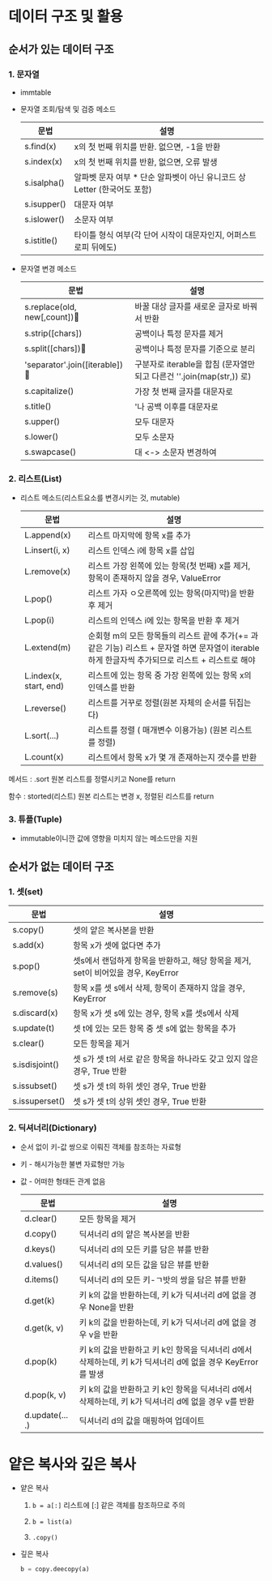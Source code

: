 # 데이터 구조 및 활용

## 순서가 있는 데이터 구조

### 1. 문자열

- immtable

- 문자열 조회/탐색 및 검증 메소드

  | 문법        | 설명                                                         |
  | ----------- | ------------------------------------------------------------ |
  | s.find(x)   | x의 첫 번째 위치를 반환. 없으면, -1을 반환                   |
  | s.index(x)  | x의 첫 번째 위치를 반환, 없으면, 오류 발생                   |
  | s.isalpha() | 알파벳 문자 여부 * 단순 알파벳이 아닌 유니코드 상 Letter (한국어도 포함) |
  | s.isupper() | 대문자 여부                                                  |
  | s.islower() | 소문자 여부                                                  |
  | s.istitle() | 타이틀 형식 여부(각 단어 시작이 대문자인지, 어퍼스트로피 뒤에도) |

- 문자열 변경 메소드

  | 문법                          | 설명                                                         |
  | ----------------------------- | ------------------------------------------------------------ |
  | s.replace(old, new[,count])📌  | 바꿀 대상 글자를 새로운 글자로 바꿔서 반환                   |
  | s.strip([chars])              | 공백이나 특정 문자를 제거                                    |
  | s.split([chars])📌             | 공백이나 특정 문자를 기준으로 분리                           |
  | 'separator'.join([iterable])📌 | 구분자로 iterable을 합침 (문자열만 되고 다른건 ''.join(map(str,)) 로) |
  | s.capitalize()                | 가장 첫 번째 글자를 대문자로                                 |
  | s.title()                     | '나 공백 이후를 대문자로                                     |
  | s.upper()                     | 모두 대문자                                                  |
  | s.lower()                     | 모두 소문자                                                  |
  | s.swapcase()                  | 대 <-> 소문자 변경하여                                       |

### 2. 리스트(List)

- 리스트 메소드(리스트요소를 변경시키는 것, mutable)

  | 문법                   | 설명                                                         |
  | ---------------------- | ------------------------------------------------------------ |
  | L.append(x)            | 리스트 마지막에 항목 x를 추가                                |
  | L.insert(i, x)         | 리스트 인덱스 i에 항목 x를 삽입                              |
  | L.remove(x)            | 리스트 가장 왼쪽에 있는 항목(첫 번째) x를 제거, 항목이 존재하지 않을 경우, ValueError |
  | L.pop()                | 리스트 가자 ㅇ오른쪽에 있는 항목(마지막)을 반환 후 제거      |
  | L.pop(i)               | 리스트의 인덱스 i에 있는 항목을 반환 후 제거                 |
  | L.extend(m)            | 순회형 m의 모든 항목들의 리스트 끝에 추가(+= 과 같은 기능) 리스트 + 문자열 하면 문자열이 iterable하게 한글자씩 추가되므로 리스트 + 리스트로 해야 |
  | L.index(x, start, end) | 리스트에 있는 항목 중 가장 왼쪽에 있는 항목 x의 인덱스를 반환 |
  | L.reverse()            | 리스트를 거꾸로 정렬(원본 자체의 순서를 뒤집는다)            |
  | L.sort(...)            | 리스트를 정렬 ( 매개변수 이용가능) (원본 리스트를 정렬)      |
  | L.count(x)             | 리스트에서 항목 x가 몇 개 존재하는지 갯수를 반환             |

메서드 : .sort 원본 리스트를 정렬시키고 None를 return

함수 : storted(리스트) 원본 리스트는 변경 x, 정렬된 리스트를 return

### 3. 튜플(Tuple)

- immutable이니깐 값에 영향을 미치지 않는 메소드만을 지원





## 순서가 없는 데이터 구조

### 1. 셋(set)

| 문법           | 설명                                                         |
| -------------- | ------------------------------------------------------------ |
| s.copy()       | 셋의 얕은 복사본을 반환                                      |
| s.add(x)       | 항목 x가 셋에 없다면 추가                                    |
| s.pop()        | 셋s에서 랜덤하게 항목을 반환하고, 해당 항목을 제거, set이 비어있을 경우, KeyError |
| s.remove(s)    | 항목 x를 셋 s에서 삭제, 항목이 존재하지 않을 경우, KeyError  |
| s.discard(x)   | 항목 x가 셋 s에 있는 경우, 항목 x를 셋s에서 삭제             |
| s.update(t)    | 셋 t에 있는 모든 항목 중 셋 s에 없는 항목을 추가             |
| s.clear()      | 모든 항목을 제거                                             |
| s.isdisjoint() | 셋 s가 셋 t의 서로 같은 항목을 하나라도 갖고 있지 않은 경우, True 반환 |
| s.issubset()   | 셋 s가 셋 t의 하위 셋인 경우, True 반환                      |
| s.issuperset() | 셋 s가 셋 t의 상위 셋인 경우, True 반환                      |

### 2. 딕셔너리(Dictionary)

- 순서 없이 키-값 쌍으로 이뤄진 객체를 참조하는 자료형

- 키 - 해시가능한 불변 자료형만 가능

- 값 - 어떠한 형태든 관계 없음

  | 문법            | 설명                                                         |
  | --------------- | ------------------------------------------------------------ |
  | d.clear()       | 모든 항목을 제거                                             |
  | d.copy()        | 딕셔너리 d의 얕은 복사본을 반환                              |
  | d.keys()        | 딕셔너리 d의 모든 키를 담은 뷰를 반환                        |
  | d.values()      | 딕셔너리 d의 모든 값을 담은 뷰를 반환                        |
  | d.items()       | 딕셔너리 d의 모든 키-ㄱ밧의 쌍을 담은 뷰를 반환              |
  | d.get(k)        | 키 k의 값을 반환하는데, 키 k가 딕셔너리 d에 없을 경우 None을 반환 |
  | d.get(k, v)     | 키 k의 값을 반환하는데, 키 k가 딕셔너리 d에 없을 경우 v을 반환 |
  | d.pop(k)        | 키 k의 값을 반환하고 키 k인 항목을 딕셔너리 d에서 삭제하는데, 키 k가 딕셔너리 d에 없을 경우 KeyError를 발생 |
  | d.pop(k, v)     | 키 k의 값을 반환하고 키 k인 항목을 딕셔너리 d에서 삭제하는데, 키 k가 딕셔너리 d에 없을 경우 v를 반환 |
  | d.update(... .) | 딕셔너리 d의 값을 매핑하여 업데이트                          |

  

# 얕은 복사와 깊은 복사

- 얕은 복사

  1. `b = a[:]` 리스트에 [:] 같은 객체를 참조하므로 주의

  2. `b = list(a)`

  3. `.copy()`

- 깊은 복사

  ```python
  b = copy.deecopy(a)
  ```

  